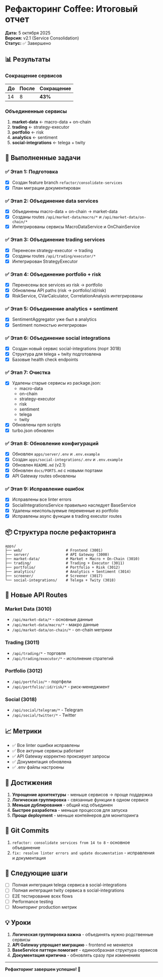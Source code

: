 # Рефакторинг Coffee: Итоговый отчет

**Дата:** 5 октября 2025  
**Версия:** v2.1 (Service Consolidation)  
**Статус:** ✅ Завершено

## 📊 Результаты

### Сокращение сервисов

| До  | После | Сокращение |
| --- | ----- | ---------- |
| 14  | 8     | **43%**    |

### Объединенные сервисы

1. **market-data** ← macro-data + on-chain
2. **trading** ← strategy-executor
3. **portfolio** ← risk
4. **analytics** ← sentiment
5. **social-integrations** ← telega + twity

## 🎯 Выполненные задачи

### ✅ Этап 1: Подготовка

- [x] Создан feature branch `refactor/consolidate-services`
- [x] План миграции документирован

### ✅ Этап 2: Объединение data services

- [x] Объединены macro-data + on-chain → market-data
- [x] Созданы routes `/api/market-data/macro/*` и `/api/market-data/on-chain/*`
- [x] Интегрированы сервисы MacroDataService и OnChainService

### ✅ Этап 3: Объединение trading services

- [x] Перенесен strategy-executor → trading
- [x] Созданы routes `/api/trading/executor/*`
- [x] Интегрирован StrategyExecutor

### ✅ Этап 4: Объединение portfolio + risk

- [x] Перенесены все services из risk → portfolio
- [x] Обновлены API paths (risk → portfolio/:id/risk)
- [x] RiskService, CVarCalculator, CorrelationAnalysis интегрированы

### ✅ Этап 5: Объединение analytics + sentiment

- [x] SentimentAggregator уже был в analytics
- [x] Sentiment полностью интегрирован

### ✅ Этап 6: Объединение social integrations

- [x] Создан новый сервис social-integrations (порт 3018)
- [x] Структура для telega + twity подготовлена
- [x] Базовые health check endpoints

### ✅ Этап 7: Очистка

- [x] Удалены старые сервисы из package.json:
  - macro-data
  - on-chain
  - strategy-executor
  - risk
  - sentiment
  - telega
  - twity
- [x] Обновлены npm scripts
- [x] turbo.json обновлен

### ✅ Этап 8: Обновление конфигураций

- [x] Обновлен `apps/server/.env` и `.env.example`
- [x] Создан `apps/social-integrations/.env` и `.env.example`
- [x] Обновлен `README.md` (v2.1)
- [x] Обновлен `docs/PORTS.md` с новыми портами
- [x] API Gateway routes обновлены

### ✅ Этап 9: Исправление ошибок

- [x] Исправлены все linter errors
- [x] SocialIntegrationsService правильно наследует BaseService
- [x] Удалены неиспользуемые переменные из portfolio
- [x] Исправлены async функции в trading executor routes

## 📦 Структура после рефакторинга

```
apps/
├── web/                    # Frontend (3001)
├── server/                 # API Gateway (3000)
├── market-data/            # Market + Macro + On-Chain (3010)
├── trading/                # Trading + Executor (3011)
├── portfolio/              # Portfolio + Risk (3012)
├── analytics/              # Analytics + Sentiment (3014)
├── screener/               # Screener (3017)
└── social-integrations/    # Telega + Twity (3018)
```

## 🔌 Новые API Routes

### Market Data (3010)

- `/api/market-data/*` - основные данные
- `/api/market-data/macro/*` - макро данные
- `/api/market-data/on-chain/*` - on-chain метрики

### Trading (3011)

- `/api/trading/*` - торговля
- `/api/trading/executor/*` - исполнение стратегий

### Portfolio (3012)

- `/api/portfolio/*` - портфели
- `/api/portfolio/:id/risk/*` - риск-менеджмент

### Social (3018)

- `/api/social/telegram/*` - Telegram
- `/api/social/twitter/*` - Twitter

## 📈 Метрики

- ✅ Все linter ошибки исправлены
- ✅ Все актуные сервисы работают
- ✅ API Gateway корректно проксирует запросы
- ✅ Документация обновлена
- ✅ .env файлы настроены

## 🎉 Достижения

1. **Упрощение архитектуры** - меньше сервисов → проще поддержка
2. **Логическая группировка** - связанные функции в одном сервисе
3. **Меньше дублирования** - общий код объединен
4. **Быстрее разработка** - меньше процессов для запуска
5. **Проще deployment** - меньше контейнеров для мониторинга

## 📝 Git Commits

1. `refactor: consolidate services from 14 to 8` - основное объединение
2. `fix: resolve linter errors and update documentation` - исправления и документация

## 🚀 Следующие шаги

- [ ] Полная интеграция telega сервиса в social-integrations
- [ ] Полная интеграция twity сервиса в social-integrations
- [ ] E2E тестирование всех flows
- [ ] Performance testing
- [ ] Мониторинг production метрик

## 💡 Уроки

1. **Логическая группировка важна** - объединять нужно родственные сервисы
2. **API Gateway упрощает миграцию** - frontend не меняется
3. **BaseService паттерн помогает** - единообразная структура сервисов
4. **Документация критична** - обновлять сразу при изменениях

---

**Рефакторинг завершен успешно! 🎉**

